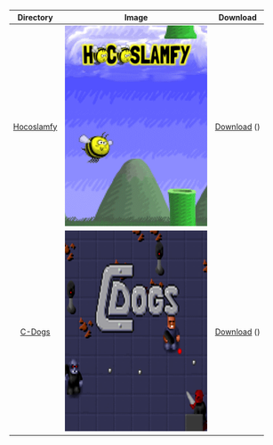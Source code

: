 | Directory | Image | Download |
| :--------: | :---: | :------: |
| [Hocoslamfy](https://github.com/schmurtzm/test-repo/releases/download/v1.4.8/Hocoslamfy.7z) | [![image](./Hocoslamfy/Roms/PORTS/Imgs/Hocoslamfy.png)](./Hocoslamfy/Roms/PORTS/Imgs/Hocoslamfy.png) | [Download](https://github.com/schmurtzm/test-repo/releases/download/v1.4.8/Hocoslamfy.7z) () |
| [C-Dogs]() | [![image](./C-Dogs/Roms/PORTS/Imgs/C-Dogs.png)](./C-Dogs/Roms/PORTS/Imgs/C-Dogs.png) | [Download]() () |
